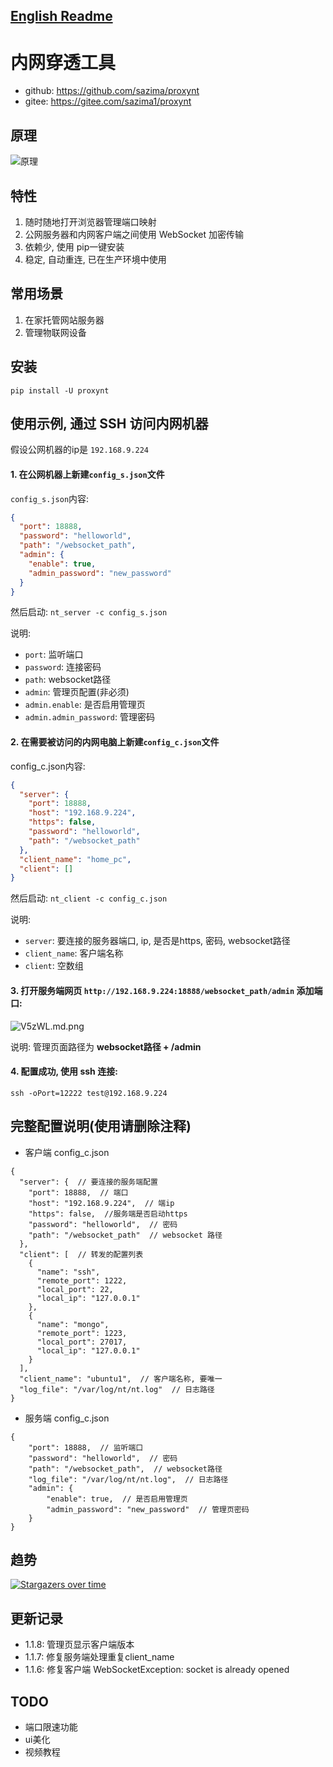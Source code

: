 
## [English Readme](./readme_en.md)

# 内网穿透工具
- github: https://github.com/sazima/proxynt
- gitee: https://gitee.com/sazima1/proxynt

## 原理

![原理](https://i.imgtg.com/2023/02/08/cqhoI.png)

## 特性

1. 随时随地打开浏览器管理端口映射
2. 公网服务器和内网客户端之间使用 WebSocket 加密传输
3. 依赖少, 使用 pip一键安装
4. 稳定, 自动重连, 已在生产环境中使用

## 常用场景
1. 在家托管网站服务器
2. 管理物联网设备

## 安装

```
pip install -U proxynt
```

## 使用示例, 通过 SSH 访问内网机器

假设公网机器的ip是 `192.168.9.224`

#### 1. 在公网机器上新建`config_s.json`文件

`config_s.json`内容:
```json
{
  "port": 18888,
  "password": "helloworld",
  "path": "/websocket_path",
  "admin": {
    "enable": true,  
    "admin_password": "new_password"  
  }
}
```
然后启动:
`nt_server -c config_s.json `

说明: 
- `port`: 监听端口
- `password`: 连接密码
- `path`: websocket路径
- `admin`: 管理页配置(非必须)
- `admin.enable`: 是否启用管理页
- `admin.admin_password`: 管理密码


#### 2. 在需要被访问的内网电脑上新建`config_c.json`文件

config_c.json内容:
```json
{
  "server": {
    "port": 18888,
    "host": "192.168.9.224",
    "https": false,
    "password": "helloworld",
    "path": "/websocket_path"
  },
  "client_name": "home_pc",
  "client": []
}
```

然后启动:
`nt_client -c config_c.json`

说明:
- `server`: 要连接的服务器端口, ip, 是否是https, 密码, websocket路径
- `client_name`: 客户端名称
- `client`:  空数组

#### 3. 打开服务端网页 `http://192.168.9.224:18888/websocket_path/admin` 添加端口:
![V5zWL.md.png](https://i.imgtg.com/2023/02/26/V5zWL.md.png)

说明: 管理页面路径为 **websocket路径 + /admin**

#### 4. 配置成功, 使用 ssh 连接:
```
ssh -oPort=12222 test@192.168.9.224
```


## 完整配置说明(使用请删除注释)

- 客户端 config_c.json
```json5
{
  "server": {  // 要连接的服务端配置
    "port": 18888,  // 端口
    "host": "192.168.9.224",  // 端ip
    "https": false,  //服务端是否启动https
    "password": "helloworld",  // 密码
    "path": "/websocket_path"  // websocket 路径
  },
  "client": [  // 转发的配置列表
    {
      "name": "ssh",
      "remote_port": 1222,
      "local_port": 22,
      "local_ip": "127.0.0.1"
    },
    {
      "name": "mongo",
      "remote_port": 1223,
      "local_port": 27017,
      "local_ip": "127.0.0.1"
    }
  ],
  "client_name": "ubuntu1",  // 客户端名称, 要唯一
  "log_file": "/var/log/nt/nt.log"  // 日志路径
}
```


- 服务端 config_c.json
```json5
{
    "port": 18888,  // 监听端口
    "password": "helloworld",  // 密码
    "path": "/websocket_path",  // websocket路径
    "log_file": "/var/log/nt/nt.log",  // 日志路径
    "admin": {  
        "enable": true,  // 是否启用管理页
        "admin_password": "new_password"  // 管理页密码
    }
}
```
## 趋势

[![Stargazers over time](https://starchart.cc/sazima/proxynt.svg)](https://starchart.cc/sazima/proxynt)


## 更新记录
- 1.1.8: 管理页显示客户端版本
- 1.1.7: 修复服务端处理重复client_name
- 1.1.6: 修复客户端 WebSocketException: socket is already opened

## TODO
- 端口限速功能
- ui美化
- 视频教程
